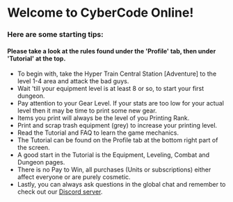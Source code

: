# Welcome to CyberCode Online! 

### Here are some starting tips:

#### Please take a look at the rules found under the 'Profile' tab, then under 'Tutorial' at the top.

* To begin with, take the Hyper Train Central Station [Adventure] to the level 1-4 area and attack the bad guys.
* Wait 'till your equipment level is at least 8 or so, to start your first dungeon.
* Pay attention to your Gear Level. If your stats are too low for your actual level then it may be time to print some new gear.
* Items you print will always be the level of you Printing Rank.
* Print and scrap trash equipment (grey) to increase your printing level.
* Read the Tutorial and FAQ to learn the game mechanics. 
* The Tutorial can be found on the Profile tab at the bottom right part of the screen.
* A good start in the Tutorial is the Equipment, Leveling, Combat and Dungeon pages.
* There is no Pay to Win, all purchases (Units or subscriptions) either affect everyone or are purely cosmetic.  
* Lastly, you can always ask questions in the global chat and remember to check out our [Discord server](https://discord.gg/JREx8xz).

